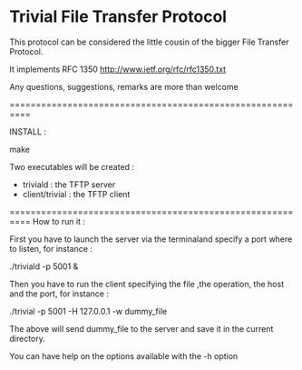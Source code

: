 Trivial File Transfer Protocol
====

This protocol can be considered the little cousin of the bigger File Transfer Protocol.

It implements RFC 1350 http://www.ietf.org/rfc/rfc1350.txt

Any questions, suggestions, remarks are more than welcome


==========================================================

INSTALL :

make

Two executables will be created :

  - triviald : the TFTP server
  - client/trivial : the TFTP client

==========================================================
How to run it :

First you have to launch the server via the terminaland specify a port where to listen, for instance :

./triviald -p 5001 &

Then you have to run the client specifying the file ,the operation, the host and the port, for instance :

./trivial -p 5001 -H 127.0.0.1 -w dummy_file

The above will send dummy_file to the server and save it in the current directory.

You can have help on the options available with the -h option







